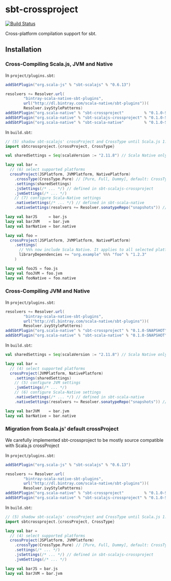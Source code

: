 <h1>sbt-crossproject</h1>

[![Build Status](https://travis-ci.org/scala-native/sbt-crossproject.svg?branch=master)](https://travis-ci.org/scala-native/sbt-crossproject)

Cross-platform compilation support for sbt.

<h2>Installation</h2>

<h3>Cross-Compiling Scala.js, JVM and Native</h3>

In `project/plugins.sbt`:

```scala
addSbtPlugin("org.scala-js" % "sbt-scalajs" % "0.6.13")

resolvers += Resolver.url(
        "bintray-scala-native-sbt-plugins",
        url("http://dl.bintray.com/scala-native/sbt-plugins"))(
        Resolver.ivyStylePatterns)                                               // (1)
addSbtPlugin("org.scala-native" % "sbt-crossproject"         % "0.1.0-SNAPSHOT") // (2)
addSbtPlugin("org.scala-native" % "sbt-scalajs-crossproject" % "0.1.0-SNAPSHOT") // (3)
addSbtPlugin("org.scala-native" % "sbt-scala-native"         % "0.1.0-SNAPSHOT") // (4)
```

In `build.sbt`:

```scala
// (5) shadow sbt-scalajs' crossProject and CrossType until Scala.js 1.0.0 is released
import sbtcrossproject.{crossProject, CrossType}

val sharedSettings = Seq(scalaVersion := "2.11.8") // Scala Native only supports 2.11

lazy val bar =
  // (6) select supported platforms
  crossProject(JSPlatform, JVMPlatform, NativePlatform)
    .crossType(CrossType.Pure) // [Pure, Full, Dummy], default: CrossType.Full
    .settings(sharedSettings)
    .jsSettings(/* ... */) // defined in sbt-scalajs-crossproject
    .jvmSettings(/* ... */)
    // (7) configure Scala-Native settings
    .nativeSettings(/* ... */) // defined in sbt-scala-native
    .nativeSettings(resolvers += Resolver.sonatypeRepo("snapshots")) // until we have a stable scala-native releases

lazy val barJS     = bar.js
lazy val barJVM    = bar.jvm
lazy val barNative = bar.native

lazy val foo =
  crossProject(JSPlatform, JVMPlatform, NativePlatform)
    .settings(
      // %%% now include Scala Native. It applies to all selected platforms
      libraryDependencies += "org.example" %%% "foo" % "1.2.3"
    )

lazy val fooJS = foo.js
lazy val fooJVM = foo.jvm
lazy val fooNative = foo.native
```

<h3>Cross-Compiling JVM and Native</h3>

In `project/plugins.sbt`:

```scala
resolvers += Resolver.url(
        "bintray-scala-native-sbt-plugins",
        url("http://dl.bintray.com/scala-native/sbt-plugins"))(
        Resolver.ivyStylePatterns)                                       // (1)
addSbtPlugin("org.scala-native" % "sbt-crossproject" % "0.1.0-SNAPSHOT") // (2)
addSbtPlugin("org.scala-native" % "sbt-scala-native" % "0.1.0-SNAPSHOT") // (3)
```

In `build.sbt`:

```scala
val sharedSettings = Seq(scalaVersion := "2.11.8") // Scala Native only supports 2.11

lazy val bar =
  // (4) select supported platforms
  crossProject(JVMPlatform, NativePlatform)
    .settings(sharedSettings)
    // (5) configure JVM settings
    .jvmSettings(/* ... */)
    // (6) configure Scala-Native settings
    .nativeSettings(/* ... */) // defined in sbt-scala-native
    .nativeSettings(resolvers += Resolver.sonatypeRepo("snapshots")) // until we have a stable scala-native releases

lazy val barJVM    = bar.jvm
lazy val barNative = bar.native
```

<h3>Migration from Scala.js' default crossProject</h3>

We carefully implemented sbt-crossproject to be mostly source compatible with Scala.js crossProject

In `project/plugins.sbt`:

```scala
addSbtPlugin("org.scala-js" % "sbt-scalajs" % "0.6.13")

resolvers += Resolver.url(
        "bintray-scala-native-sbt-plugins",
        url("http://dl.bintray.com/scala-native/sbt-plugins"))(
        Resolver.ivyStylePatterns)                                               // (1)
addSbtPlugin("org.scala-native" % "sbt-crossproject"         % "0.1.0-SNAPSHOT") // (2)
addSbtPlugin("org.scala-native" % "sbt-scalajs-crossproject" % "0.1.0-SNAPSHOT") // (3)
```

In `build.sbt`:

```scala
// (5) shadow sbt-scalajs' crossProject and CrossType until Scala.js 1.0.0 is released
import sbtcrossproject.{crossProject, CrossType}

lazy val bar =
  // (4) select supported platforms
  crossProject(JSPlatform, JVMPlatform)
    .crossType(CrossType.Pure) // [Pure, Full, Dummy], default: CrossType.Full
    .settings(/* ... */)
    .jsSettings(/* ... */) // defined in sbt-scalajs-crossproject
    .jvmSettings(/* ... */)

lazy val barJS = bar.js
lazy val barJVM = bar.jvm
```
